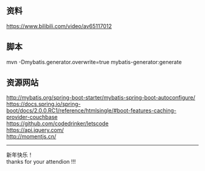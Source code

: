 ## 资料
https://www.bilibili.com/video/av65117012  

## 脚本
mvn -Dmybatis.generator.overwrite=true mybatis-generator:generate  

## 资源网站
http://mybatis.org/spring-boot-starter/mybatis-spring-boot-autoconfigure/  
https://docs.spring.io/spring-boot/docs/2.0.0.RC1/reference/htmlsingle/#boot-features-caching-provider-couchbase  
https://github.com/codedrinker/letscode  
https://api.jquery.com/  
http://momentjs.cn/  
  
------
新年快乐！  
thanks for your attendion !!!  

